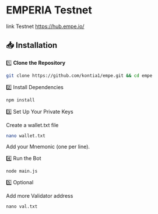 # EMPERIA Testnet

link Testnet
https://hub.empe.io/

## 📥 Installation

1️⃣ **Clone the Repository**  
```sh
git clone https://github.com/kontia1/empe.git && cd empe
```


2️⃣ Install Dependencies
```sh 
npm install
```

3️⃣ Set Up Your Private Keys

Create a wallet.txt file 
```sh
nano wallet.txt
```
Add your Mnemonic (one per line). 

4️⃣ Run the Bot

```
node main.js
```
5️⃣ Optional

Add more Validator address
```
nano val.txt
```
